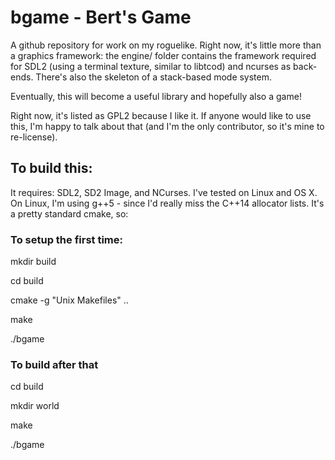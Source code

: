 # bgame - Bert's Game

A github repository for work on my roguelike. Right now, it's little more than a graphics framework:
the engine/ folder contains the framework required for SDL2 (using a terminal texture, similar to libtcod) and ncurses as back-ends. There's also the skeleton of a stack-based mode system.

Eventually, this will become a useful library and hopefully also a game!

Right now, it's listed as GPL2 because I like it. If anyone would like to use this, I'm happy to talk about that (and I'm the only contributor, so it's mine to re-license).

## To build this:
It requires: SDL2, SD2 Image, and NCurses. I've tested on Linux and OS X. On Linux, I'm using g++5 - since I'd really miss the C++14 allocator lists. It's a pretty standard cmake, so:

### To setup the first time:
mkdir build

cd build

cmake -g "Unix Makefiles" ..

make

./bgame

### To build after that
cd build

mkdir world

make

./bgame
